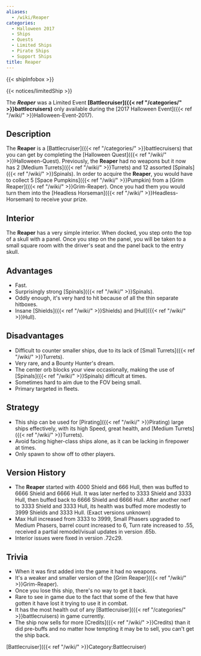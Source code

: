 ```yaml
---
aliases:
  - /wiki/Reaper
categories:
  - Halloween 2017
  - Ships
  - Quests
  - Limited Ships
  - Pirate Ships
  - Support Ships
title: Reaper
---
```


{{< shipInfobox >}}

{{< notices/limitedShip >}}

The **_Reaper_** was a Limited Event **[Battlecruiser]({{< ref "/categories/" >}}battlecruisers)** only available during the [2017 Halloween Event]({{< ref "/wiki/" >}}Halloween-Event-2017).

## Description

The **Reaper** is a [Battlecruiser]({{< ref "/categories/" >}}battlecruisers) that you can get by completing the [Halloween Quest]({{< ref "/wiki/" >}}Halloween-Quest). Previously, the **Reaper** had no weapons but it now has 2 [Medium Turrets]({{< ref "/wiki/" >}}Turrets) and 12 assorted [Spinals]({{< ref "/wiki/" >}}Spinals). In order to acquire the **Reaper**, you would have to collect 5 [Space Pumpkins]({{< ref "/wiki/" >}}Pumpkin) from a [Grim Reaper]({{< ref "/wiki/" >}}Grim-Reaper). Once you had them you would turn them into the [Headless Horseman]({{< ref "/wiki/" >}}Headless-Horseman) to receive your prize.

## Interior

The **Reaper** has a very simple interior. When docked, you step onto the top of a skull with a panel. Once you step on the panel, you will be taken to a small square room with the driver's seat and the panel back to the entry skull.

## Advantages

- Fast.
- Surprisingly strong [Spinals]({{< ref "/wiki/" >}}Spinals).
- Oddly enough, it's very hard to hit because of all the thin separate hitboxes.
- Insane [Shields]({{< ref "/wiki/" >}}Shields) and [Hull]({{< ref "/wiki/" >}}Hull).

## Disadvantages

- Difficult to counter smaller ships, due to its lack of [Small Turrets]({{< ref "/wiki/" >}}Turrets).
- Very rare, and a Bounty Hunter's dream.
- The center orb blocks your view occasionally, making the use of [Spinals]({{< ref "/wiki/" >}}Spinals) difficult at times.
- Sometimes hard to aim due to the FOV being small.
- Primary targeted in fleets.

## Strategy

- This ship can be used for [Pirating]({{< ref "/wiki/" >}}Pirating) large ships effectively, with its high Speed, great health, and [Medium Turrets]({{< ref "/wiki/" >}}Turrets).
- Avoid facing higher-class ships alone, as it can be lacking in firepower at times.
- Only spawn to show off to other players.

## Version History

- The **Reaper** started with 4000 Shield and 666 Hull, then was buffed to 6666 Shield and 6666 Hull. It was later nerfed to 3333 Shield and 3333 Hull, then buffed back to 6666 Shield and 6666 Hull. After another nerf to 3333 Shield and 3333 Hull, its health was buffed more modestly to 3999 Shields and 3333 Hull. (Exact versions unknown)
- Max Hull increased from 3333 to 3999, Small Phasers upgraded to Medium Phasers, barrel count increased to 6, Turn rate increased to .55, received a partial remodel/visual updates in version .65b.
- Interior issues were fixed in version .72c29.

## Trivia

- When it was first added into the game it had no weapons.
- It's a weaker and smaller version of the [Grim Reaper]({{< ref "/wiki/" >}}Grim-Reaper).
- Once you lose this ship, there's no way to get it back.
- Rare to see in game due to the fact that some of the few that have gotten it have lost it trying to use it in combat.
- It has the most health out of any [Battlecruiser]({{< ref "/categories/" >}}battlecruisers) in game currently.
- The ship now sells for more [Credits]({{< ref "/wiki/" >}}Credits) than it did pre-buffs and no matter how tempting it may be to sell, you can't get the ship back.

[Battlecruiser]({{< ref "/wiki/" >}}Category:Battlecruiser)

